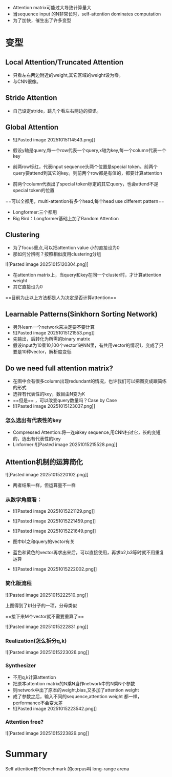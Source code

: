 - Attention matrix可能过大导致计算量大
- 当sequence input 的N非常长时，self-attention dominates computation
- 为了加快，催生出了许多变型

# 变型

## Local Attention/Truncated Attention

- 只看左右两边附近的weight,其它区域的weight设为零。
- 与CNN很像。
## Stride Attention

- 自己设定stride，跳几个看左右两边的资讯。

## Global Attention

- ![[Pasted image 20251015114543.png]]

- 假设y轴是query,每一个row代表一个query,x轴为key,每一个column代表一个key
- 前两row标红，代表input sequence头两个位置是special token。前两个query要attend到其它的key。则前两个row都是有值的，都要计算attention
- 前两个column代表出了special token标定的其它query，也会attend不是special token的位置

==可以全都用，multi-attention有多个head,每个head use different pattern==

- Longformer:三个都用
- Big Bird：Longformer基础上加了Random Attention

## Clustering

- 为了focus重点,可以把attention value 小的直接设为0
- 那如何分辨呢？按照相似度用clustering分组

![[Pasted image 20251015120304.png]]

- 在attention matrix上，当query和key在同一个cluster时，才计算attention weight
- 其它直接设为0

==目前为止以上方法都是人为决定是否计算attention==

## Learnable Patterns(Sinkhorn Sorting Network)

- 另外learn一个network来决定要不要计算
- ![[Pasted image 20251015121553.png]]
- 先输出，后转化为所需的binary matrix
- 假设input为10乘10,100个vector1进NN里，有共用vector的情况1，变成了只要是10种vector，解析度变低


## Do we need full attention matrix?

- 在图中会有很多column出现redundant的情况，也许我们可以把图变成跟简练的形式
- 选择有代表性的key，数目由N变为K
- ==但是== ，可以改变query数量吗？Case by Case
- ![[Pasted image 20251015123037.png]]

### 怎么选出有代表性的key

- Compressed Attention:将一连串key sequence,用CNN扫过它，长的变短的，选出有代表性的key
- Linformer:![[Pasted image 20251015215528.png]]

## Attention机制的运算简化

![[Pasted image 20251015220102.png]]
- 两者结果一样，但运算量不一样
### 从数学角度看：
- ![[Pasted image 20251015221129.png]]
- ![[Pasted image 20251015221459.png]]
- ![[Pasted image 20251015221649.png]]

- 图中b1之和query的vector有关
- 蓝色和黄色的vector再求出来后，可以直接使用，再求b2,b3等时就不用重复运算
- ![[Pasted image 20251015222002.png]]
### 简化版流程
![[Pasted image 20251015222510.png]]

上图得到了b1分子的一项，分母类似

==接下来M个vector就不需要重算了==

![[Pasted image 20251015222831.png]]


### Realization(怎么拆分q,k)
![[Pasted image 20251015223026.png]]


### Synthesizer

- 不用q,k计算attention
- 把原本attention matrix的N乘N当作network中的N乘N个参数
- 则network中出了原本的weight,bias,又多加了attention weight
- 成了参数之后，输入不同的sequence,attention weight 都一样，performance不会变太差
- ![[Pasted image 20251015223542.png]]

### Attention free?

![[Pasted image 20251015223829.png]]

# Summary

Self attention有个benchmark 的corpus叫 long-range arena